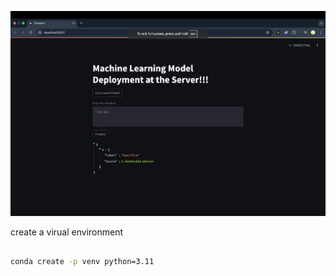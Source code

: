 ![alt text](app.png)


create a virual environment 

```bash 

conda create -p venv python=3.11 

```
